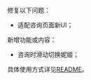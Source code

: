 修复以下问题：

- 适配咨询页面新UI；

新增功能或内容：

- 咨询时滑动切换妮姬；

具体使用方式详见[README](https://github.com/Zebartin/autoxjs-scripts/blob/master/NIKKE/README.md)。
